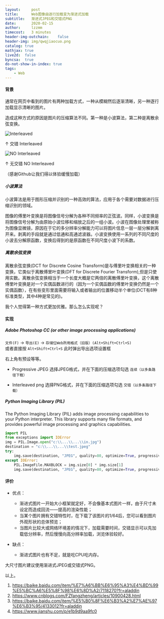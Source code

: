 ```yaml
---
layout:     post
title:      Web图像由逐行加载变为渐进式加载
subtitle:   渐进式JPEG和交错式PNG
date:       2020-02-15
author:     lzzmm
timecost:   3 minutes
header-img-outchain:    false
header-img: img/qwqjiaocuo.png
catalog: true
mathjax: true
live2d:  false
byncsa:  true
do-not-show-in-index: true
tags:
    - Web
---
```


#### 背景

通常在网页中看到的图片有两种加载方式，一种从模糊然后逐渐清晰，另一种逐行加载显示清晰的图片。

造成这种方式的原因是图片的压缩算法不同。第一种是小波算法，第二种是离散余弦变换。

![Interleaved](/img/qwqjiaocuo.png)

↑ 交错 Interleaved

![NO Interleaved](/img/qwqnojiaocuo.png)

↑ 无交错 NO Interleaved

（感谢Github让我们得以体验缓慢加载）

##### 小波算法

小波算法是用于图形压缩并识别的一种高效的算法，应用于各个需要对数据进行压缩识别的领域。 

图像的傅里叶变换是将图像信号分解为各种不同频率的正弦波。同样，小波变换是将图像信号分解为由原始小波位移和缩放之后的一组小波。小波在图像处理里被称为图像显微镜，原因在于它的多分辨率分解能力可以将图片信息一层一层分解剥离开来。剥离的手段就是通过低通和高通滤波器。小波变换使用一系列的不同尺度的小波去分解原函数，变换后得到的是原函数在不同尺度小波下的系数。

##### 离散余弦变换

离散余弦变换(DCT for Discrete Cosine Transform)是与傅里叶变换相关的一种变换，它类似于离散傅里叶变换(DFT for Discrete Fourier Transform),但是只使用实数。离散余弦变换相当于一个长度大概是它两倍的离散傅里叶变换，这个离散傅里叶变换是对一个实偶函数进行的（因为一个实偶函数的傅里叶变换仍然是一个实偶函数），在有些变形里面需要将输入或者输出的位置移动半个单位(DCT有8种标准类型，其中4种是常见的)。

我个人觉得第一种方式更加优雅。那么怎么实现呢？

#### 实现

##### Adobe Photoshop CC (or other image processing applications)

`文件(F)` -> `导出(E)` -> `存储位Web所用格式（旧版）(Alt+Shift+Ctrl+S)`  
或者直接按 `Alt+Shift+Ctrl+S` 此时弹出导出选项设置框

右上角有预设等等。 

- Progressive JPEG
选择JPEG格式，并在下面的压缩选项勾选 `连续（以多条路径下载）`

- Interleaved png
选择PNG格式，并在下面的压缩选项勾选 `交错（以多条路径下载）`

##### Python Imaging Library (PIL)

The Python Imaging Library (PIL) adds image processing capabilities to your Python interpreter. This library supports many file formats, and provides powerful image processing and graphics capabilities.

```python
import PIL
from exceptions import IOError
img = PIL.Image.open("c:\\...\\...\\in.jpg")
destination = "c:\\...\\...\\test.jpeg"
try:
    img.save(destination, "JPEG", quality=80, optimize=True, progressive=True)
except IOError:
    PIL.ImageFile.MAXBLOCK = img.size[0] * img.size[1]
    img.save(destination, "JPEG", quality=80, optimize=True, progressive=True)
```

#### 评价

- 优点：
  - 渐进式图片一开始大小框架就定好，不会像基本式图片一样，由于尺寸未设定而造成回流——提高的渲染性能；
  - 当某个图片拥有交错特性时，在下载了该图片的1/64后，您可以看到图片外观形状的总体预览；
  - 当图片比较大或网络环境差的情况下，加载需要时间，交错显示可以先加载低分辨率，然后慢慢向高分辨率加载，浏览体验较好。

- 缺点：
  - 渐进式图片也有不足，就是吃CPU吃内存。

大尺寸图片建议使用渐进式JPEG或交错式PNG。  

以上。

1. <https://baike.baidu.com/item/%E7%A6%BB%E6%95%A3%E4%BD%99%E5%BC%A6%E5%8F%98%E6%8D%A2/7118270?fr=aladdin>
2. <https://www.cnblogs.com/FZfangzheng/articles/10900428.html>
3. <https://baike.baidu.com/item/%E5%B0%8F%E6%B3%A2%E7%AE%97%E6%B3%95/4133012?fr=aladdin>
4. <https://www.jianshu.com/p/e1b9d9aa9fc0>